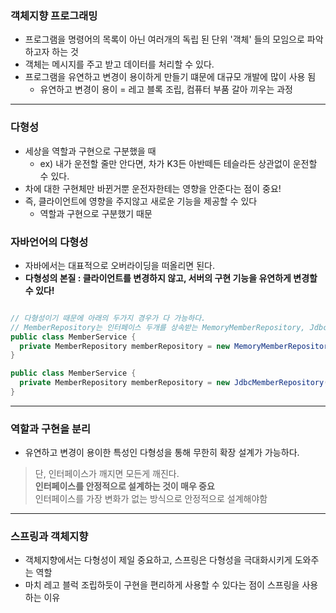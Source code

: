 ### 객체지향 프로그래밍
* 프로그램을 명령어의 목록이 아닌 여러개의 독립 된 단위 '객체' 들의 모임으로 파악하고자 하는 것
* 객체는 메시지를 주고 받고 데이터를 처리할 수 있다.
* 프로그램을 유연하고 변경이 용이하게 만들기 떄문에 대규모 개발에 많이 사용 됨 <br>
  * 유연하고 변경이 용이 = 레고 블록 조립, 컴퓨터 부품 갈아 끼우는 과정

----

### 다형성
* 세상을 역할과 구현으로 구분했을 때
  * ex) 내가 운전할 줄만 안다면, 차가 K3든 아반떼든 테슬라든 상관없이 운전할 수 있다.
* 차에 대한 구현체만 바뀐거뿐 운전자한테는 영향을 안준다는 점이 중요!
* 즉, 클라이언트에 영향을 주지않고 새로운 기능을 제공할 수 있다 
  * 역할과 구현으로 구분했기 때문

### 자바언어의 다형성
* 자바에서는 대표적으로 오버라이딩을 떠올리면 된다.
* <b>다형성의 본질 : 클라이언트를 변경하지 않고, 서버의 구현 기능을 유연하게 변경할 수 있다!</b>

``` java

// 다형성이기 때문에 아래의 두가지 경우가 다 가능하다.
// MemberRepository는 인터페이스 두개를 상속받는 MemoryMemberRepository, JdbcMemberRepository
public class MemberService {
  private MemberRepository memberRepository = new MemoryMemberRepository();
}

public class MemberService {
  private MemberRepository memberRepository = new JdbcMemberRepository();
}

```

----

### 역할과 구현을 분리
* 유연하고 변경이 용이한 특성인 다형성을 통해 무한히 확장 설계가 가능하다.
 > 단, 인터페이스가 깨지면 모든게 깨진다.<br>
 > <b>인터페이스를 안정적으로 설계하는 것이 매우 중요</b><br>
 > 인터페이스를 가장 변화가 없는 방식으로 안정적으로 설계해야함<br>

----

### 스프링과 객체지향
* 객체지향에서는 다형성이 제일 중요하고, 스프링은 다형성을 극대화시키게 도와주는 역할
* 마치 레고 블럭 조립하듯이 구현을 편리하게 사용할 수 있다는 점이 스프링을 사용하는 이유








